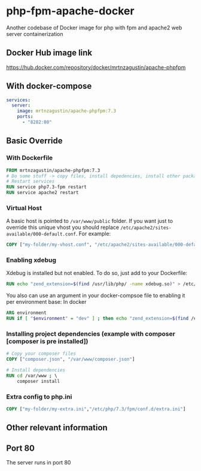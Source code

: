 # php-fpm-apache-docker
Another codebase of Docker image for php with fpm and apache2 web server containerization

## Docker Hub image link
https://hub.docker.com/repository/docker/mrtnzagustin/apache-phpfpm

## With docker-compose
```yaml
services:  
  server:
    image: mrtnzagustin/apache-phpfpm:7.3        
    ports:      
      - "8282:80" 
```
## Basic Override
### With Dockerfile
```Dockerfile
FROM mrtnzagustin/apache-phpfpm:7.3
# Do some stuff -> copy files, install depedencies, install other packages, enable xdebug, etc
# Restart services
RUN service php7.3-fpm restart
RUN service apache2 restart
```
### Virtual Host
A basic host is pointed to `/var/www/public` folder. If you want just to override this unique vhost you should replace `/etc/apache2/sites-available/000-default.conf`. For example:
```Dockerfile
COPY ["my-folder/my-vhost.conf", "/etc/apache2/sites-available/000-default.conf"]
```

### Enabling xdebug
Xdebug is installed but not enabled. To do so, just add to your Dockerfile:
```Dockerfile
RUN echo "zend_extension=$(find /usr/lib/php/ -name xdebug.so)" > /etc/php/7.3/fpm/conf.d/xdebug.ini
```
You also can use an argument in your docker-compsoe file to enabling it per environment base:
In docker
```Dockerfile
ARG environment
RUN if [ "$environment" = "dev" ] ; then echo "zend_extension=$(find /usr/lib/php/ -name xdebug.so)" > /etc/php/7.3/fpm/conf.d/xdebug.ini; fi
```
### Installing project dependencies (example with composer [composer is pre installed])
```Dockerfile
# Copy your composer files
COPY ["composer.json", "/var/www/composer.json"]

# Install dependencies
RUN cd /var/www ; \	
 	composer install
```
### Extra config to php.ini
```Dockerfile
COPY ["my-folder/my-extra.ini","/etc/php/7.3/fpm/conf.d/extra.ini"]
```
## Other relevant information
## Port 80
The server runs in port 80

